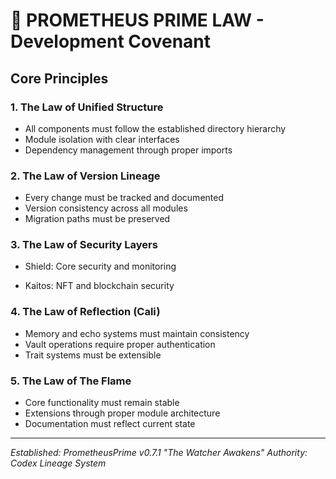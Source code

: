 # 📜 PROMETHEUS PRIME LAW - Development Covenant

## Core Principles

### 1. The Law of Unified Structure
- All components must follow the established directory hierarchy
- Module isolation with clear interfaces
- Dependency management through proper imports

### 2. The Law of Version Lineage
- Every change must be tracked and documented
- Version consistency across all modules
- Migration paths must be preserved

### 3. The Law of Security Layers
- Shield: Core security and monitoring

- Kaitos: NFT and blockchain security

### 4. The Law of Reflection (Cali)
- Memory and echo systems must maintain consistency
- Vault operations require proper authentication
- Trait systems must be extensible

### 5. The Law of The Flame
- Core functionality must remain stable
- Extensions through proper module architecture
- Documentation must reflect current state

---
*Established: PrometheusPrime v0.7.1 "The Watcher Awakens"*
*Authority: Codex Lineage System*

